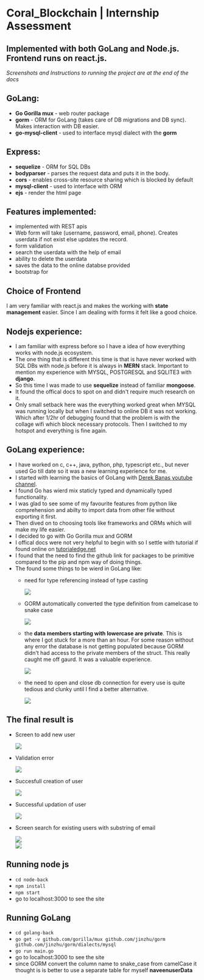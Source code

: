# Coral_Blockchain | Internship Assessment

## Implemented with both GoLang and Node.js. Frontend runs on react.js.
*Screenshots and Instructions to running the project are at the end of the docs* 

## GoLang:
- **Go Gorilla mux** - web router package 
- **gorm** - ORM for GoLang (takes care of DB migrations and DB sync). Makes interaction with DB easier.
- **go-mysql-client** - used to interface mysql dialect with the **gorm**

## Express:
- **sequelize** - ORM for SQL DBs
- **bodyparser** - parses the request data and puts it in the body.
- **cors** - enables cross-site resource sharing which is blocked by default
- **mysql-client** - used to interface with ORM
- **ejs** - render the html page

## Features implemented:
- implemented with REST apis
- Web form will take (username, password, email, phone). Creates userdata if not exist else updates the record.
- form validation
- search the userdata with the help of email
- ability to delete the userdata
- saves the data to the online databse provided 
- bootstrap for

## Choice of Frontend
I am very familiar with react.js and makes the working with **state management** easier. Since I am dealing with forms it felt like a good choice.

## Nodejs experience:
- I am familiar with express before so I have a idea of how everything works with node.js ecosystem.
- The one thing that is different this time is that is have never worked with SQL DBs with node.js before it is always in **MERN** stack. Important to mention my experience with MYSQL, POSTGRESQL and SQLITE3 with **django**.
- So this time I was made to use **sequelize** instead of familiar **mongoose**.
- It found the offical docs to spot on and didn't require much research on it. 
- Only small setback here was the everything worked great when MYSQL was running locally but when I switched to online DB it was not working. Which after 1/2hr of debugging found that the problem is with the collage wifi which block necessary protocols. Then I switched to my hotspot and everything is  fine again.

## GoLang experience:
- I have worked on c, c++, java, python, php, typescript etc., but never used Go till date so it was a new learning experience for me.
- I started with learning the basics of GoLang with [Derek Banas youtube channel](https://www.youtube.com/watch?v=CF9S4QZuV30).
- I found Go has wierd mix staticly typed and dynamically typed functionality.
- I was glad to see some of my favourite features from python like comprehension and abilty to import data from other file without exporting it first.
- Then dived on to choosing tools like frameworks and ORMs which will make my life easier.
- I decided to go with Go Gorilla mux and GORM 
- I offical docs were not very helpful to begin with so I settle with tutorial if found online on [tutorialedge.net](https://tutorialedge.net/golang/golang-orm-tutorial/) 
- I found that the need to find the github link for packages to be primitive compared to the pip and npm way of doing things.
- The found some things to be wierd in GoLang like:
    - need for type referencing instead of type casting

        ![](readme-imgs/type.png)
    - GORM automatically converted the type definition from camelcase to snake case

        ![](readme-imgs/sqlclient.png)
    - the **data members starting with lowercase are private**. This is where I got stuck for a more than an hour. For some reason without any error the database is not getting populated because GORM didn't had access to the private members of the struct. This really caught me off gaurd. It was a valuable experience. 

        ![](readme-imgs/struct.png)
    - the need to open and close db connection for every use is quite tedious and clunky until I find a better alternative.

        ![](readme-imgs/dbio.png)

## The final result is

- Screen to add new user

    ![](readme-imgs/add.png)  
- Validation error

    ![](readme-imgs/error.png)  
- Succesfull creation of user

    ![](readme-imgs/created.png)  
- Successful updation of user

    ![](readme-imgs/updation.png)  
- Screen search for existing users with substring of email

    ![](readme-imgs/result.png)  
    ![](readme-imgs/results.png)  

## Running node js

- `cd node-back` 
- `npm install`
- `npm start`
- go to localhost:3000 to see the site

## Running GoLang

- `cd golang-back` 
- `go get -v github.com/gorilla/mux github.com/jinzhu/gorm github.com/jinzhu/gorm/dialects/mysql`
- `go run main.go`
- go to localhost:3000 to see the site
- since GORM convert the column name to snake_case from camelCase it thought is is better to use a separate table for myself **naveenuserData**